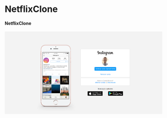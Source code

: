 # NetflixClone

#### NetflixClone


![Login](https://github.com/CarlosAlexFO/LoginInstagram/blob/main/img/Img.png)
